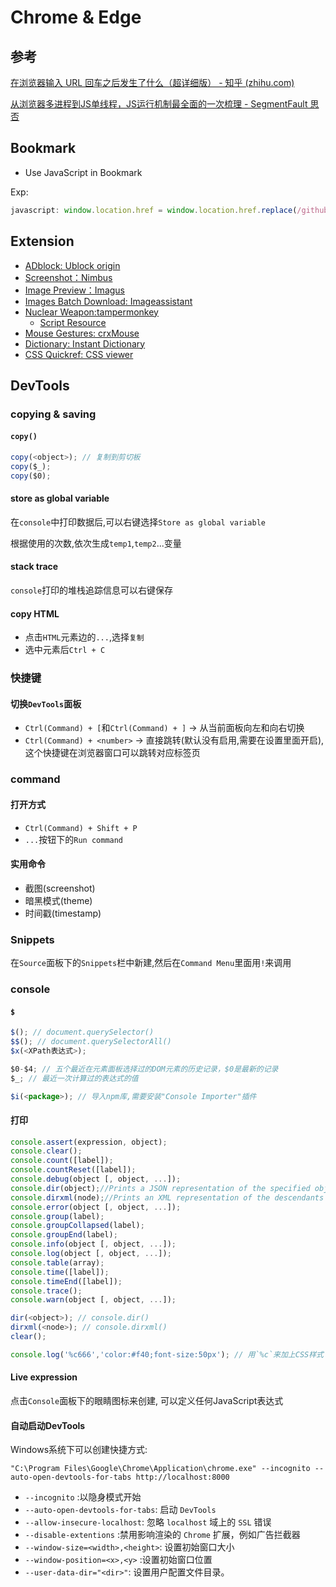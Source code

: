 # Chrome & Edge

## 参考

[在浏览器输入 URL 回车之后发生了什么（超详细版） - 知乎 (zhihu.com)](https://zhuanlan.zhihu.com/p/80551769)

[从浏览器多进程到JS单线程，JS运行机制最全面的一次梳理 - SegmentFault 思否](https://segmentfault.com/a/1190000012925872)

## Bookmark

* Use JavaScript in Bookmark

Exp:

```js
javascript: window.location.href = window.location.href.replace(/github(1s)?.com/, (match, p1) =>  p1 ? 'github.com' : 'github1s.com')
```

## Extension

* [ADblock: Ublock origin](https://chrome.google.com/webstore/detail/ublock-origin/cjpalhdlnbpafiamejdnhcphjbkeiagm)
* [Screenshot：Nimbus](https://chrome.google.com/webstore/detail/nimbus-screenshot-screen/bpconcjcammlapcogcnnelfmaeghhagj?utm_source=chrome-ntp-icon)
* [Image Preview：Imagus](https://chrome.google.com/webstore/detail/imagus/immpkjjlgappgfkkfieppnmlhakdmaab/related)
* [Images Batch Download: Imageassistant](https://chrome.google.com/webstore/detail/imageassistant-batch-imag/dbjbempljhcmhlfpfacalomonjpalpko)
* [Nuclear Weapon:tampermonkey](https://chrome.google.com/webstore/detail/tampermonkey/dhdgffkkebhmkfjojejmpbldmpobfkfo)
  * [Script Resource](https://greasyfork.org/)
* [Mouse Gestures: crxMouse](https://chrome.google.com/webstore/detail/crxmouse-chrome-gestures/jlgkpaicikihijadgifklkbpdajbkhjo)
* [Dictionary: Instant Dictionary](https://chrome.google.com/webstore/detail/instant-dictionary-by-goo/mfembjnmeainjncdflaoclcjadfhpoim)
* [CSS Quickref: CSS viewer](https://chrome.google.com/webstore/detail/cssviewer/ggfgijbpiheegefliciemofobhmofgce)

## DevTools

### copying & saving

#### `copy()`

```javascript
copy(<object>); // 复制到剪切板
copy($_);
copy($0);
```

#### store as global variable

在`console`中打印数据后,可以右键选择`Store as global variable`

根据使用的次数,依次生成`temp1`,`temp2`...变量

#### stack trace

`console`打印的堆栈追踪信息可以右键保存

#### copy HTML

* 点击`HTML`元素边的`...`,选择`复制`
* 选中元素后`Ctrl + C`

### 快捷键

#### 切换`DevTools`面板

* `Ctrl(Command) + [`和`Ctrl(Command) + ]` -> 从当前面板向左和向右切换
* `Ctrl(Command) + <number>` -> 直接跳转(默认没有启用,需要在设置里面开启),这个快捷键在浏览器窗口可以跳转对应标签页

### command

#### 打开方式

* `Ctrl(Command) + Shift + P`
* `...`按钮下的`Run command`

#### 实用命令

* 截图(screenshot)
* 暗黑模式(theme)
* 时间戳(timestamp)

### Snippets

在`Source`面板下的`Snippets`栏中新建,然后在`Command Menu`里面用`!`来调用

### console

#### `$`

```javascript
$(); // document.querySelector()
$$(); // document.querySelectorAll()
$x(<XPath表达式>); 

$0-$4; // 五个最近在元素面板选择过的DOM元素的历史记录，$0是最新的记录
$_; // 最近一次计算过的表达式的值

$i(<package>); // 导入npm库,需要安装"Console Importer"插件
```

#### 打印

```javascript
console.assert(expression, object);
console.clear();
console.count([label]);
console.countReset([label]);
console.debug(object [, object, ...]);
console.dir(object);//Prints a JSON representation of the specified object
console.dirxml(node);//Prints an XML representation of the descendants of node.
console.error(object [, object, ...]);
console.group(label);
console.groupCollapsed(label);
console.groupEnd(label);
console.info(object [, object, ...]);
console.log(object [, object, ...]);
console.table(array);
console.time([label]);
console.timeEnd([label]);
console.trace();
console.warn(object [, object, ...]);

dir(<object>); // console.dir()
dirxml(<node>); // console.dirxml()
clear();

console.log('%c666','color:#f40;font-size:50px'); // 用`%c`来加上CSS样式
```

#### Live expression

点击`Console`面板下的眼睛图标来创建, 可以定义任何JavaScript表达式

#### 自动启动DevTools

Windows系统下可以创建快捷方式:

`"C:\Program Files\Google\Chrome\Application\chrome.exe" --incognito --auto-open-devtools-for-tabs http://localhost:8000`

* `--incognito` :以隐身模式开始
* `--auto-open-devtools-for-tabs`: 启动 `DevTools`
* `--allow-insecure-localhost`: 忽略 `localhost` 域上的 `SSL` 错误
* `--disable-extentions` :禁用影响渲染的 `Chrome` 扩展，例如广告拦截器
* `--window-size=<width>,<height>`: 设置初始窗口大小
* `--window-position=<x>,<y>` :设置初始窗口位置
* `--user-data-dir="<dir>"`: 设置用户配置文件目录。

